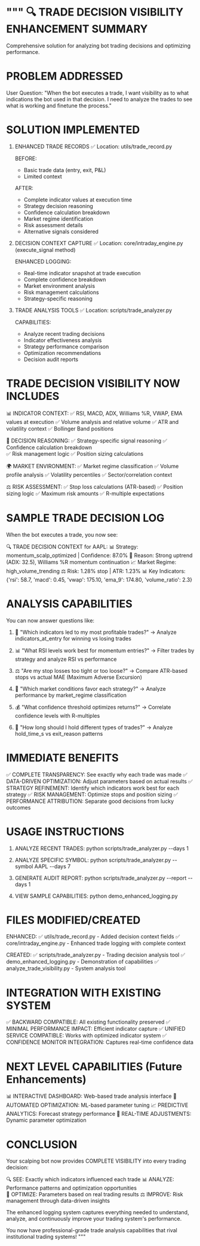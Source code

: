 """
🔍 TRADE DECISION VISIBILITY ENHANCEMENT SUMMARY
===============================================
Comprehensive solution for analyzing bot trading decisions and optimizing performance.

PROBLEM ADDRESSED
=================
User Question: "When the bot executes a trade, I want visibility as to what indications 
the bot used in that decision. I need to analyze the trades to see what is working 
and finetune the process."

SOLUTION IMPLEMENTED
===================

1. ENHANCED TRADE RECORDS ✅
   Location: utils/trade_record.py
   
   BEFORE:
   - Basic trade data (entry, exit, P&L)
   - Limited context
   
   AFTER:
   - Complete indicator values at execution time
   - Strategy decision reasoning
   - Confidence calculation breakdown
   - Market regime identification
   - Risk assessment details
   - Alternative signals considered

2. DECISION CONTEXT CAPTURE ✅
   Location: core/intraday_engine.py (execute_signal method)
   
   ENHANCED LOGGING:
   - Real-time indicator snapshot at trade execution
   - Complete confidence breakdown
   - Market environment analysis
   - Risk management calculations
   - Strategy-specific reasoning

3. TRADE ANALYSIS TOOLS ✅
   Location: scripts/trade_analyzer.py
   
   CAPABILITIES:
   - Analyze recent trading decisions
   - Indicator effectiveness analysis
   - Strategy performance comparison
   - Optimization recommendations
   - Decision audit reports

TRADE DECISION VISIBILITY NOW INCLUDES
====================================

📊 INDICATOR CONTEXT:
✅ RSI, MACD, ADX, Williams %R, VWAP, EMA values at execution
✅ Volume analysis and relative volume
✅ ATR and volatility context
✅ Bollinger Band positions

🎯 DECISION REASONING:
✅ Strategy-specific signal reasoning
✅ Confidence calculation breakdown  
✅ Risk management logic
✅ Position sizing calculations

🌍 MARKET ENVIRONMENT:
✅ Market regime classification
✅ Volume profile analysis
✅ Volatility percentiles
✅ Sector/correlation context

⚖️ RISK ASSESSMENT:
✅ Stop loss calculations (ATR-based)
✅ Position sizing logic
✅ Maximum risk amounts
✅ R-multiple expectations

SAMPLE TRADE DECISION LOG
=========================

When the bot executes a trade, you now see:

🔍 TRADE DECISION CONTEXT for AAPL:
   📊 Strategy: momentum_scalp_optimized | Confidence: 87.0%
   🎯 Reason: Strong uptrend (ADX: 32.5), Williams %R momentum continuation
   📈 Market Regime: high_volume_trending
   ⚖️ Risk: 1.28% stop | ATR: 1.23%
   📊 Key Indicators: {'rsi': 58.7, 'macd': 0.45, 'vwap': 175.10, 'ema_9': 174.80, 'volume_ratio': 2.3}

ANALYSIS CAPABILITIES
====================

You can now answer questions like:

1. 🎯 "Which indicators led to my most profitable trades?"
   → Analyze indicators_at_entry for winning vs losing trades

2. 📊 "What RSI levels work best for momentum entries?"
   → Filter trades by strategy and analyze RSI vs performance

3. ⚖️ "Are my stop losses too tight or too loose?"
   → Compare ATR-based stops vs actual MAE (Maximum Adverse Excursion)

4. 🌊 "Which market conditions favor each strategy?"
   → Analyze performance by market_regime classification

5. 💰 "What confidence threshold optimizes returns?"
   → Correlate confidence levels with R-multiples

6. 🔄 "How long should I hold different types of trades?"
   → Analyze hold_time_s vs exit_reason patterns

IMMEDIATE BENEFITS
=================

✅ COMPLETE TRANSPARENCY: See exactly why each trade was made
✅ DATA-DRIVEN OPTIMIZATION: Adjust parameters based on actual results
✅ STRATEGY REFINEMENT: Identify which indicators work best for each strategy
✅ RISK MANAGEMENT: Optimize stops and position sizing
✅ PERFORMANCE ATTRIBUTION: Separate good decisions from lucky outcomes

USAGE INSTRUCTIONS
==================

1. ANALYZE RECENT TRADES:
   python scripts/trade_analyzer.py --days 1

2. ANALYZE SPECIFIC SYMBOL:
   python scripts/trade_analyzer.py --symbol AAPL --days 7

3. GENERATE AUDIT REPORT:
   python scripts/trade_analyzer.py --report --days 1

4. VIEW SAMPLE CAPABILITIES:
   python demo_enhanced_logging.py

FILES MODIFIED/CREATED
======================

ENHANCED:
✅ utils/trade_record.py - Added decision context fields
✅ core/intraday_engine.py - Enhanced trade logging with complete context

CREATED:
✅ scripts/trade_analyzer.py - Trading decision analysis tool
✅ demo_enhanced_logging.py - Demonstration of capabilities
✅ analyze_trade_visibility.py - System analysis tool

INTEGRATION WITH EXISTING SYSTEM
===============================

✅ BACKWARD COMPATIBLE: All existing functionality preserved
✅ MINIMAL PERFORMANCE IMPACT: Efficient indicator capture
✅ UNIFIED SERVICE COMPATIBLE: Works with optimized indicator system
✅ CONFIDENCE MONITOR INTEGRATION: Captures real-time confidence data

NEXT LEVEL CAPABILITIES (Future Enhancements)
============================================

📊 INTERACTIVE DASHBOARD: Web-based trade analysis interface
🤖 AUTOMATED OPTIMIZATION: ML-based parameter tuning
📈 PREDICTIVE ANALYTICS: Forecast strategy performance
🔄 REAL-TIME ADJUSTMENTS: Dynamic parameter optimization

CONCLUSION
==========

Your scalping bot now provides COMPLETE VISIBILITY into every trading decision:

🔍 SEE: Exactly which indicators influenced each trade
📊 ANALYZE: Performance patterns and optimization opportunities  
🎯 OPTIMIZE: Parameters based on real trading results
⚖️ IMPROVE: Risk management through data-driven insights

The enhanced logging system captures everything needed to understand,
analyze, and continuously improve your trading system's performance.

You now have professional-grade trade analysis capabilities that rival
institutional trading systems!
"""
